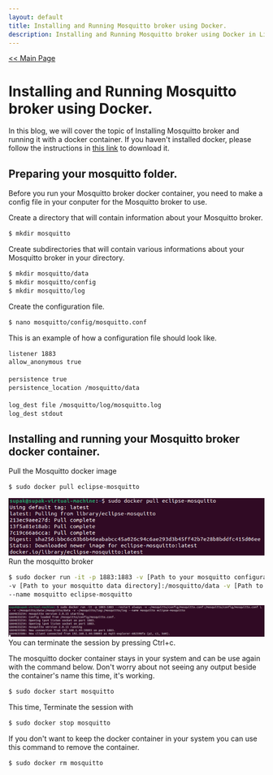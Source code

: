 ```yaml
---
layout: default
title: Installing and Running Mosquitto broker using Docker.
description: Installing and Running Mosquitto broker using Docker in Linux.
---
```


[<< Main Page](https://supakornpholsiri.github.io/)

# Installing and Running Mosquitto broker using Docker.
In this blog, we will cover the topic of Installing Mosquitto broker and running it with a docker container. If you haven't installed docker, please follow the instructions in [this link](https://docs.docker.com/engine/install/ubuntu/) to download it.

## Preparing your mosquitto folder.
Before you run your Mosquitto broker docker container, you need to make a config file in your conputer for the Mosquitto broker to use.

Create a directory that will contain information about your Mosquitto broker.
```sh
$ mkdir mosquitto
```
Create subdirectories that will contain various informations about your Mosquitto broker in your directory.
```sh
$ mkdir mosquitto/data
$ mkdir mosquitto/config
$ mkdir mosquitto/log
```
Create the configuration file.
```sh
$ nano mosquitto/config/mosquitto.conf
```
This is an example of how a configuration file should look like.
```sh
listener 1883
allow_anonymous true

persistence true
persistence_location /mosquitto/data

log_dest file /mosquitto/log/mosquitto.log
log_dest stdout
```

## Installing and running your Mosquitto broker docker container.
Pull the Mosquitto docker image
```sh
$ sudo docker pull eclipse-mosquitto
```
![Pulling Mosquitto image](/assets/images/DockerPullMosquitto.png)
Run the mosquitto broker
```sh
$ sudo docker run -it -p 1883:1883 -v [Path to your mosquitto configuration file]:/mosquitto/config/mosquitto.conf \
-v [Path to your mosquitto data directory]:/mosquitto/data -v [Path to your mosquitto log directory]:/mosquitto/log \
--name mosquitto eclipse-mosquitto
```
![Mosquitto Running](/assets/images/MosquittoDocker.png)
You can terminate the session by pressing Ctrl+c.

The mosquitto docker container stays in your system and can be use again with the command below. Don't worry about not seeing any output beside the container's name this time, it's working.
```sh
$ sudo docker start mosquitto
```

This time, Terminate the session with
```sh
$ sudo docker stop mosquitto
```

If you don't want to keep the docker container in your system you can use this command to remove the container.
```sh
$ sudo docker rm mosquitto
```
